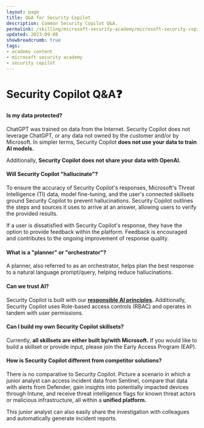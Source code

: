 ```yaml
---
layout: page
title: Q&A for Security Copilot
description: Common Security Copilot Q&A.
permalink: /skilling/microsoft-security-academy/microsoft-security-copilot-extra
updated: 2023-09-08
showbreadcrumb: true
tags: 
- academy content
- microsoft security academy
- security copilot
---
```


# Security Copilot Q&A❓
#### Is my data protected?
ChatGPT was trained on data from the Internet. Security Copilot does not leverage ChatGPT, or any data not owned by the customer and/or by Microsoft. In simpler terms, Security Copilot **does not use your data to train AI models.**

Additionally, **Security Copilot does not share your data with OpenAI.**

#### Will Security Copilot "hallucinate"?
To ensure the accuracy of Security Copilot's responses, Microsoft's Threat Intelligence (TI) data, model fine-tuning, and the user's connected skillsets ground Security Copilot to prevent hallucinations. Security Copilot outlines the steps and sources it uses to arrive at an answer, allowing users to verify the provided results.

If a user is dissatisfied with Security Copilot's response, they have the option to provide feedback within the platform. Feedback is encouraged and contributes to the ongoing improvement of response quality.

#### What is a "planner" or "orchestrator"?
A planner, also referred to as an orchestrator, helps plan the best response to a natural language prompt/query, helping reduce hallucinations.

#### Can we trust AI?
Security Copilot is built with our **[responsible AI principles](https://www.microsoft.com/en-us/ai/responsible-ai?activetab=pivot1%3aprimaryr6).** Additionally, Security Copilot uses Role-based access controls (RBAC) and operates in tandem with user permissions.

#### Can I build my own Security Copilot skillsets?
Currently, **all skillsets are either built by/with Microsoft.** If you would like to build a skillset or provide input, please join the Early Access Program (EAP).

#### How is Security Copilot different from competitor solutions?
There is no comparative to Security Copilot. Picture a scenario in which a junior analyst can access incident data from Sentinel, compare that data with alerts from Defender, gain insights into potentially impacted devices through Intune, and receive threat intelligence flags for known threat actors or malicious infrastructure, all within a **unified platform.**

This junior analyst can also easily share the investigation with colleagues and automatically generate incident reports.